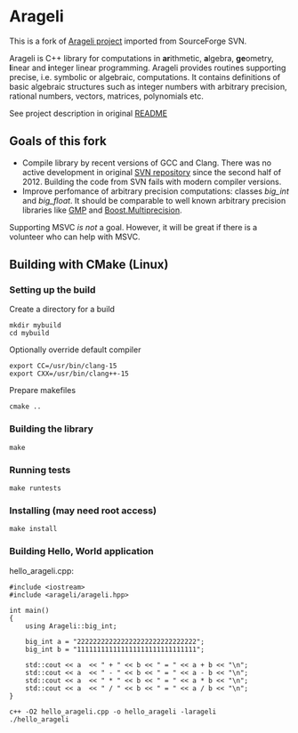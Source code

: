 # Arageli

This is a fork of [Arageli project](http://www.arageli.org) imported from SourceForge SVN.

Arageli is C++ library for computations in **ar**ithmetic, **a**lgebra, **ge**ometry, **l**inear and **i**nteger linear programming. Arageli provides routines supporting precise, i.e. symbolic or algebraic, computations. It contains definitions of basic algebraic structures such as integer numbers with arbitrary precision, rational numbers, vectors, matrices, polynomials etc.

See project description in original [README](/README)


## Goals of this fork

- Compile library by recent versions of GCC and Clang. There was no active development in original [SVN repository](https://sourceforge.net/p/arageli/code/HEAD/tree/) since the second half of 2012. Building the code from SVN fails with modern compiler versions.  
- Improve perfomance of arbitrary precision computations: classes *big_int* and *big_float*. It should be comparable to well known arbitrary precision libraries like [GMP](https://gmplib.org) and [Boost.Multiprecision](https://github.com/boostorg/multiprecision).

Supporting MSVC *is not* a goal. However, it will be great if there is a volunteer who can help with MSVC.

## Building with CMake (Linux)

###  Setting up the build

Create a directory for a build

```
mkdir mybuild
cd mybuild
```

Optionally override default compiler 

```
export CC=/usr/bin/clang-15
export CXX=/usr/bin/clang++-15
```

Prepare makefiles 

```
cmake ..
```

### Building the library
``` 
make
```

### Running tests
```
make runtests
```

### Installing (may need root access) 
```    
make install
```

### Building Hello, World application

hello_arageli.cpp:

```
#include <iostream>
#include <arageli/arageli.hpp>

int main()
{
    using Arageli::big_int;

    big_int a = "222222222222222222222222222222";
    big_int b = "111111111111111111111111111111";

    std::cout << a  << " + " << b << " = " << a + b << "\n";
    std::cout << a  << " - " << b << " = " << a - b << "\n";
    std::cout << a  << " * " << b << " = " << a * b << "\n";
    std::cout << a  << " / " << b << " = " << a / b << "\n";
}
```

```
c++ -O2 hello_arageli.cpp -o hello_arageli -larageli
./hello_arageli
```
